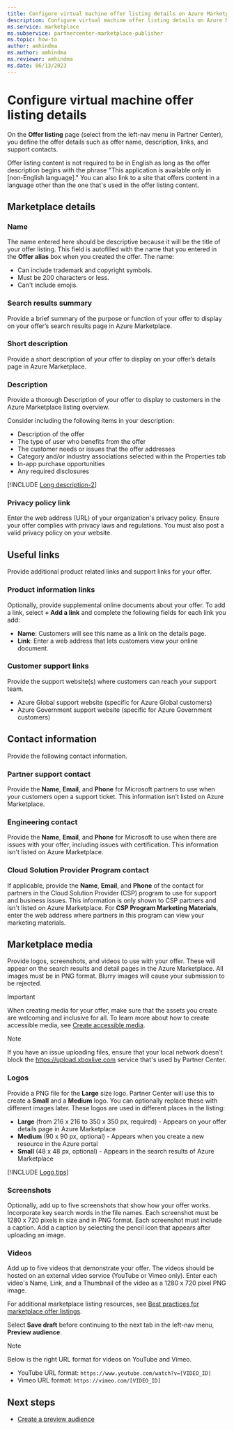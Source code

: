```yaml
---
title: Configure virtual machine offer listing details on Azure Marketplace
description: Configure virtual machine offer listing details on Azure Marketplace.
ms.service: marketplace 
ms.subservice: partnercenter-marketplace-publisher
ms.topic: how-to
author: amhindma
ms.author: amhindma
ms.reviewer: amhindma
ms.date: 06/13/2023
---
```


# Configure virtual machine offer listing details

On the **Offer listing** page (select from the left-nav menu in Partner Center), you define the offer details such as offer name, description, links, and support contacts.

Offer listing content is not required to be in English as long as the offer description begins with the phrase "This application is available only in [non-English language]." You can also link to a site that offers content in a language other than the one that's used in the offer listing content.

## Marketplace details

### Name

The name entered here should be descriptive because it will be the title of your offer listing. This field is autofilled with the name that you entered in the **Offer alias** box when you created the offer. The name:

- Can include trademark and copyright symbols.
- Must be 200 characters or less.
- Can't include emojis.

### Search results summary

Provide a brief summary of the purpose or function of your offer to display on your offer’s search results page in Azure Marketplace.

### Short description

Provide a short description of your offer to display on your offer’s details page in Azure Marketplace.

### Description

Provide a thorough Description of your offer to display to customers in the Azure Marketplace listing overview.

Consider including the following items in your description:

- Description of the offer
- The type of user who benefits from the offer
- The customer needs or issues that the offer addresses
- Category and/or industry associations selected within the Properties tab
- In-app purchase opportunities
- Any required disclosures

[!INCLUDE [Long description-2](includes/long-description-2.md)]

### Privacy policy link

Enter the web address (URL) of your organization's privacy policy. Ensure your offer complies with privacy laws and regulations. You must also post a valid privacy policy on your website.

## Useful links

Provide additional product related links and support links for your offer.

### Product information links

Optionally, provide supplemental online documents about your offer. To add a link, select **+ Add a link** and complete the following fields for each link you add:

- **Name**: Customers will see this name as a link on the details page.
- **Link**: Enter a web address that lets customers view your online document.

### Customer support links

Provide the support website(s) where customers can reach your support team.

- Azure Global support website (specific for Azure Global customers)
- Azure Government support website (specific for Azure Government customers)

## Contact information

Provide the following contact information.

### Partner support contact

Provide the **Name**, **Email**, and **Phone** for Microsoft partners to use when your customers open a support ticket. This information isn't listed on Azure Marketplace.

### Engineering contact

Provide the **Name**, **Email**, and **Phone** for Microsoft to use when there are issues with your offer, including issues with certification. This information isn't listed on Azure Marketplace.

### Cloud Solution Provider Program contact

If applicable, provide the **Name**, **Email**, and **Phone** of the contact for partners in the Cloud Solution Provider (CSP) program to use for support and business issues. This information is only shown to CSP partners and isn't listed on Azure Marketplace. For **CSP Program Marketing Materials**, enter the web address where partners in this program can view your marketing materials.

## Marketplace media

Provide logos, screenshots, and videos to use with your offer. These will appear on the search results and detail pages in the Azure Marketplace. All images must be in PNG format. Blurry images will cause your submission to be rejected.

> [!IMPORTANT]
> When creating media for your offer, make sure that the assets you create are welcoming and inclusive for all. To learn more about how to create accessible media, see [Create accessible media](https://www.microsoft.com/accessibility/supplier-toolkit-resources).

>[!NOTE]
>If you have an issue uploading files, ensure that your local network doesn't block the https://upload.xboxlive.com service that's used by Partner Center.

### Logos

Provide a PNG file for the **Large** size logo. Partner Center will use this to create a **Small** and a **Medium** logo. You can optionally replace these with different images later. These logos are used in different places in the listing:

- **Large** (from 216 x 216 to 350 x 350 px, required) - Appears on your offer details page in Azure Marketplace
- **Medium** (90 x 90 px, optional) - Appears when you create a new resource in the Azure portal
- **Small** (48 x 48 px, optional) - Appears in the search results of Azure Marketplace

[!INCLUDE [Logo tips](includes/graphics-suggestions.md)]

### Screenshots

Optionally, add up to five screenshots that show how your offer works. Incorporate key search words in the file names. Each screenshot must be 1280 x 720 pixels in size and in PNG format. Each screenshot must include a caption. Add a caption by selecting the pencil icon that appears after uploading an image.

### Videos

Add up to five videos that demonstrate your offer. The videos should be hosted on an external video service (YouTube or Vimeo only). Enter each video's Name, Link, and a Thumbnail of the video as a 1280 x 720 pixel PNG image.

For additional marketplace listing resources, see [Best practices for marketplace offer listings](gtm-offer-listing-best-practices.md).

Select **Save draft** before continuing to the next tab in the left-nav menu, **Preview audience**.

> [!NOTE]
> Below is the right URL format for videos on YouTube and Vimeo.
> - YouTube URL format: `https://www.youtube.com/watch?v=[VIDEO_ID]`
> - Vimeo URL format: `https://vimeo.com/[VIDEO_ID]`


## Next steps

- [Create a preview audience](azure-vm-preview-audience.md)



